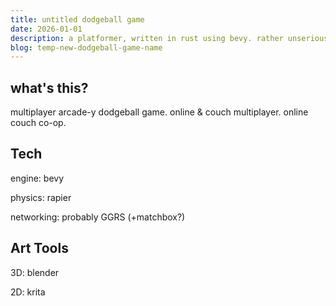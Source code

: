 ```yaml
---
title: untitled dodgeball game
date: 2026-01-01
description: a platformer, written in rust using bevy. rather unserious.
blog: temp-new-dodgeball-game-name
---
```


## what's this?

multiplayer arcade-y dodgeball game. online & couch multiplayer. online couch co-op.

## Tech

engine: bevy

physics: rapier

networking: probably GGRS (+matchbox?)

## Art Tools

3D: blender

2D: krita